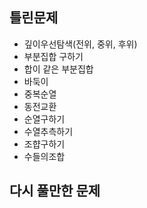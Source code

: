 ## 틀린문제
- 깊이우선탐색(전위, 중위, 후위)
- 부분집합 구하기
- 합이 같은 부분집합
- 바둑이
- 중복순열
- 동전교환
- 순열구하기
- 수열추측하기
- 조햡구하기
- 수들의조합

## 다시 풀만한 문제
